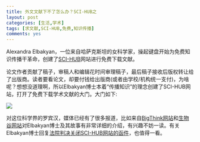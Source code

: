 ```yaml
---
title: 外文文献下不了怎么办？SCI-HUB之
layout: post
categories: [生活,学术]
tags: [求文献,SCI-HUB,免费,知识传播]
comments: yes
---
```


Alexandra Elbakyan，一位来自哈萨克斯坦的女科学家，操起键盘开始为免费知识传播干革命，创建了[SCI-HUB](http://www.sci-hub.io)网站进行免费下载文献。

论文作者贡献了稿子，审稿人和编辑花时间审理稿子，最后稿子接收后版权转让给了出版商。读者要看论文，却要付钱给出版商(或者由学校/机构统一支付)，为啥呢？想想没道理啊，所以Elbakyan博士本着“传播知识”的理念创建了SCI-HUB网站，打开了免费下载学术文献的大门。大门如下:

![](http://sixf.org/files/images/2016/SCI-HUB.jpg)

对这位科学界的罗宾汉，媒体已经有了很多报道，比如来自[BigThink网站](http://bigthink.com/neurobonkers/a-pirate-bay-for-science)和[生物谷网站](http://news.bioon.com/article/6678604.html)对Elbakyan博士及其故事有非常详细的介绍，有兴趣不妨一读。有关Elbakyan博士回复[法院判决关闭SCI-HUB网站的函件](https://torrentfreak.com/images/sci-hub-reply.pdf)，也值得一看。